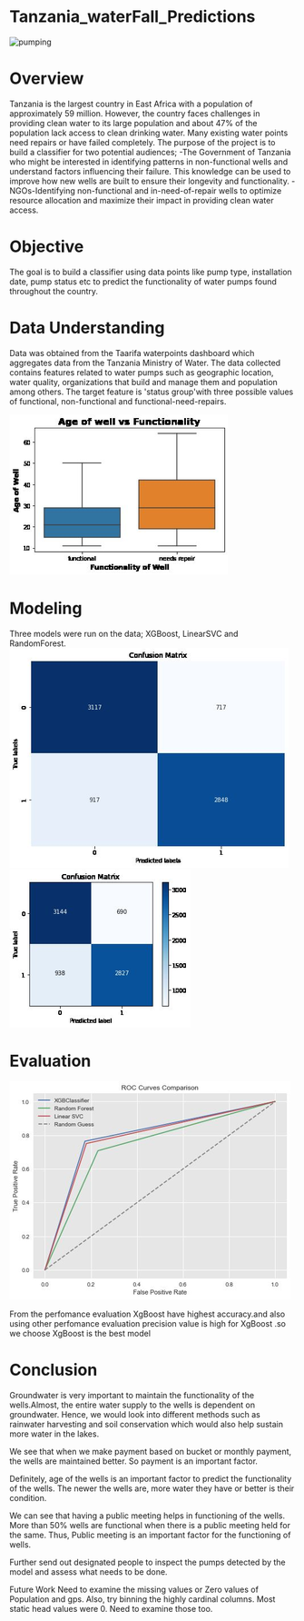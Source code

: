 # Tanzania_waterFall_Predictions

![pumping](https://thumbs.dreamstime.com/z/young-african-boy-drinking-water-community-borehole-hand-pump-young-african-boy-drinking-water-community-172697689.jpg?w=992)

# Overview

Tanzania is the largest country in East Africa with a population of approximately 59 million. However, the country faces challenges in providing clean water to its large population and about 47% of the population lack access to clean drinking water. Many existing water points need repairs or have failed completely. The purpose of the project is to build a classifier for two potential audiences;
 -The Government of Tanzania who might be interested in identifying patterns in non-functional wells and understand  factors influencing their failure. This knowledge can be used to improve how new wells are built to ensure their longevity and functionality.
 -NGOs-Identifying non-functional and in-need-of-repair wells to optimize resource allocation and maximize their impact in providing clean water access.

# Objective

The goal is to build a classifier using data points like pump type, installation date, pump status etc to predict the functionality of water pumps found throughout the country.

# Data Understanding

Data was obtained from the Taarifa waterpoints dashboard which aggregates data from the Tanzania Ministry of Water. The data collected contains features related to water pumps such as geographic location, water quality, organizations that build and manage them and population among others. The target feature is 'status group'with three possible values of functional, non-functional and functional-need-repairs.

![age against functionality](https://github.com/JohnNkakuyia/Tanzania_waterFall_Predictions/blob/main/images/age_wel.jpg)

# Modeling

Three models were run on the data; XGBoost, LinearSVC and RandomForest.
![logistic regression](https://github.com/JohnNkakuyia/Tanzania_waterFall_Predictions/blob/main/images/logistics_con.jpg)
![svm](https://github.com/JohnNkakuyia/Tanzania_waterFall_Predictions/blob/main/images/svm_con.jpg)
# Evaluation
![best model](https://github.com/JohnNkakuyia/Tanzania_waterFall_Predictions/blob/main/images/model_output.jpg)

From the perfomance evaluation XgBoost have highest accuracy.and also using
other perfomance evaluation precision value is high for XgBoost .so we choose XgBoost is the best model
# Conclusion

Groundwater is very important to maintain the functionality of the wells.Almost, the entire water supply to the wells is dependent on groundwater. Hence, we would look into different methods such as rainwater harvesting and soil conservation which would also help sustain more water in the lakes.

We see that when we make payment based on bucket or monthly payment, the wells are maintained better. So payment is an important factor.

Definitely, age of the wells is an important factor to predict the functionality of the wells. The newer the wells are, more water they have or better is their condition.

We can see that having a public meeting helps in functioning of the wells. More than 50% wells are functional when there is a public meeting held for the same. Thus, Public meeting is an important factor for the functioning of wells.

Further send out designated people to inspect the pumps detected by the model and assess what needs to be done.

Future Work
Need to examine the missing values or Zero values of Population and gps. Also, try binning the highly cardinal columns. Most static head values were 0. Need to examine those too.
